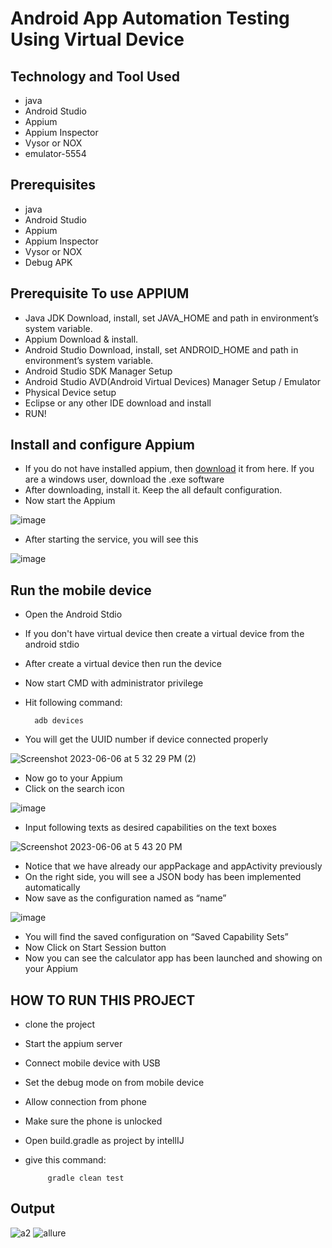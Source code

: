# Android App Automation Testing Using Virtual Device

## Technology and Tool Used

- java
- Android Studio
- Appium
- Appium Inspector
- Vysor or NOX
- emulator-5554

## Prerequisites

- java
- Android Studio
- Appium
- Appium Inspector
- Vysor or NOX
- Debug APK

## Prerequisite To use APPIUM

- Java JDK Download, install, set JAVA_HOME and path in environment’s system variable.
- Appium Download & install.
- Android Studio Download, install, set ANDROID_HOME and path in environment’s system variable.
- Android Studio SDK Manager Setup
- Android Studio AVD(Android Virtual Devices) Manager Setup / Emulator
- Physical Device setup
- Eclipse or any other IDE download and install
- RUN!

## Install and configure Appium

- If you do not have installed appium, then [download](https://github.com/appium/appium-desktop/releases/tag/v1.20.2) it from here. If you are a windows user, download the .exe software
- After downloading, install it. Keep the all default configuration.
- Now start the Appium


![image](https://github.com/Mamun104/AndroidAppAutomationTesting_Using_Vertual_Device/assets/78067017/f34eb698-ded0-4332-8aba-e34c2b40471d)

- After starting the service, you will see this

![image](https://github.com/Mamun104/AndroidAppAutomationTesting_Using_Vertual_Device/assets/78067017/05486c08-d2eb-487c-9190-e5d0ec71aa0c)

## Run the mobile device

- Open the Android Stdio
- If you don't have virtual device then create a virtual device from the android stdio
- After create a virtual device then run the device
- Now start CMD with administrator privilege
- Hit following command:

        adb devices

- You will get the UUID number if device connected properly

![Screenshot 2023-06-06 at 5 32 29 PM (2)](https://github.com/Mamun104/AndroidAppAutomationTesting_Using_Vertual_Device/assets/78067017/d16795b3-76c9-4969-9af5-60379a144ac1)

- Now go to your Appium
- Click on the search icon

![image](https://github.com/Mamun104/AndroidAppAutomationTesting_Using_Vertual_Device/assets/78067017/3a2157eb-9771-4289-9fdc-1b89f8e71907)

- Input following texts as desired capabilities on the text boxes

![Screenshot 2023-06-06 at 5 43 20 PM](https://github.com/Mamun104/AndroidAppAutomationTesting_Using_Vertual_Device/assets/78067017/b8227922-583b-44fa-95cc-9862a919fe04)

- Notice that we have already our appPackage and appActivity previously
- On the right side, you will see a JSON body has been implemented automatically
- Now save as the configuration named as “name”

![image](https://github.com/Mamun104/AndroidAppAutomationTesting_Using_Vertual_Device/assets/78067017/571889b9-1673-4281-8f0e-8536624813ab)

- You will find the saved configuration on “Saved Capability Sets”
- Now Click on Start Session button
- Now you can see the calculator app has been launched and showing on your Appium

##  HOW TO RUN THIS PROJECT

- clone the project

- Start the appium server

- Connect mobile device with USB

- Set the debug mode on from mobile device

- Allow connection from phone

- Make sure the phone is unlocked

- Open build.gradle as project by intellIJ

-  give this command:

            gradle clean test
            

## Output

![a2](https://github.com/Mamun104/Android_AppAutomationTesting/assets/78067017/4eb5d330-36bb-4327-a97b-9d1e75527942)
![allure](https://github.com/Mamun104/Android_AppAutomationTesting/assets/78067017/3d508120-31a3-4f25-831e-454508c839ae)

